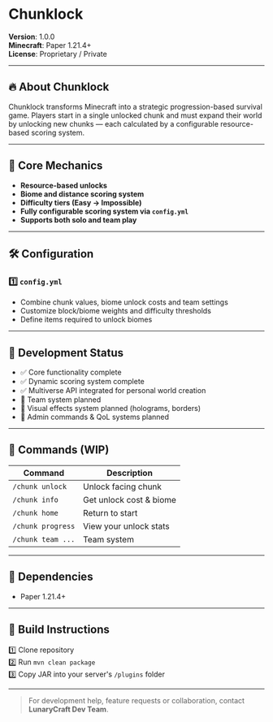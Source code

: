 # Chunklock

**Version**: 1.0.0  
**Minecraft**: Paper 1.21.4+  
**License**: Proprietary / Private

---

## 🔥 About Chunklock

Chunklock transforms Minecraft into a strategic progression-based survival game. Players start in a single unlocked chunk and must expand their world by unlocking new chunks — each calculated by a configurable resource-based scoring system.

---

## 🧠 Core Mechanics

- **Resource-based unlocks**
- **Biome and distance scoring system**
- **Difficulty tiers (Easy → Impossible)**
- **Fully configurable scoring system via `config.yml`**
- **Supports both solo and team play**

---

## 🛠 Configuration

### 1️⃣ `config.yml`

- Combine chunk values, biome unlock costs and team settings
- Customize block/biome weights and difficulty thresholds
- Define items required to unlock biomes

---

## 🚀 Development Status

- ✅ Core functionality complete
- ✅ Dynamic scoring system complete
- ✅ Multiverse API integrated for personal world creation
- 🔄 Team system planned
- 🔄 Visual effects system planned (holograms, borders)
- 🔄 Admin commands & QoL systems planned

---

## 🔧 Commands (WIP)

| Command           | Description             |
| ----------------- | ----------------------- |
| `/chunk unlock`   | Unlock facing chunk     |
| `/chunk info`     | Get unlock cost & biome |
| `/chunk home`     | Return to start         |
| `/chunk progress` | View your unlock stats  |
| `/chunk team ...` | Team system             |

---

## 🔗 Dependencies

- Paper 1.21.4+

---

## 📂 Build Instructions

1️⃣ Clone repository  
2️⃣ Run `mvn clean package`  
3️⃣ Copy JAR into your server's `/plugins` folder

---

> For development help, feature requests or collaboration, contact **LunaryCraft Dev Team**.
